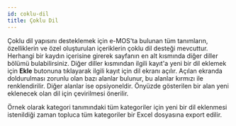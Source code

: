 ```yaml
---
id: coklu-dil
title: Çoklu Dil
---
```


Çoklu dil yapısını desteklemek için e-MOS'ta bulunan tüm tanımların, özelliklerin ve özel oluşturulan içeriklerin çoklu dil desteği mevcuttur. Herhangi bir kaydın içerisine girerek sayfanın en alt kısmında diğer diller bölümü bulabilirsiniz. Diğer diller kısmından ilgili kayıt'a yeni bir dil eklemek için **Ekle** butonuna tıklayarak ilgili kayıt için dil ekranı açılır. Açılan ekranda doldurulması zorunlu olan bazı alanlar bulunur, bu alanlar kırmızı ile renklendirilir. Diğer alanlar ise opsiyoneldir. Önyüzde gösterilen bir alan yeni eklenecek olan dil için çevirilmesi önerilir.

Örnek olarak kategori tanımındaki tüm kategoriler için yeni bir dil eklenmesi istenildiği zaman topluca tüm kategoriler bir Excel dosyasına export edilir.

